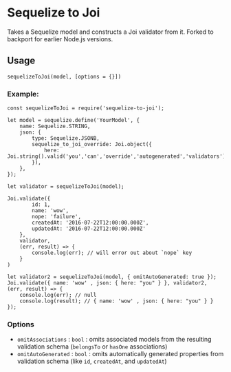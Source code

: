 # Sequelize to Joi

Takes a Sequelize model and constructs a Joi validator from it. Forked to backport for earlier Node.js versions.

## Usage

```
sequelizeToJoi(model, [options = {}])
```

### Example:

```
const sequelizeToJoi = require('sequelize-to-joi');

let model = sequelize.define('YourModel', {
    name: Sequelize.STRING,
    json: {
        type: Sequelize.JSONB,
        sequelize_to_joi_override: Joi.object({
            here: Joi.string().valid('you','can','override','autogenerated','validators');
        }),
    },
});

let validator = sequelizeToJoi(model);

Joi.validate({
        id: 1,
        name: 'wow',
        nope: 'failure',
        createdAt: '2016-07-22T12:00:00.000Z',
        updatedAt: '2016-07-22T12:00:00.000Z'
    },
    validator,
    (err, result) => {
        console.log(err); // will error out about `nope` key
    }
)

let validator2 = sequelizeToJoi(model, { omitAutoGenerated: true });
Joi.validate({ name: 'wow' , json: { here: "you" } }, validator2, (err, result) => {
    console.log(err); // null
    console.log(result); // { name: 'wow' , json: { here: "you" } }
});
```

### Options

* `omitAssociations` : `bool` : omits associated models from the resulting validation schema (`belongsTo` or `hasOne` associations)
* `omitAutoGenerated` : `bool` : omits automatically generated properties from validation schema (like `id`, `createdAt`, and `updatedAt`)
